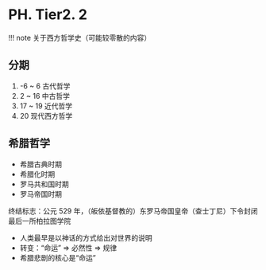 # PH. Tier2. 2
!!! note
	关于西方哲学史（可能较零散的内容）

## 分期
1. -6 ~ 6 古代哲学
2. 2 ~ 16 中古哲学
3. 17 ~ 19 近代哲学
4. 20 现代西方哲学

## 希腊哲学
* 希腊古典时期
* 希腊化时期
* 罗马共和国时期
* 罗马帝国时期

终结标志：公元 529 年，（皈依基督教的）东罗马帝国皇帝（查士丁尼）下令封闭最后一所柏拉图学院

* 人类最早是以神话的方式给出对世界的说明
* 转变：“命运” ⇒ 必然性 ⇒ 规律
* 希腊悲剧的核心是“命运”
